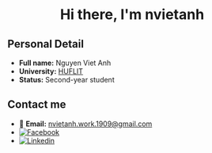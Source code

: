 <h1 align="center">Hi there, I'm nvietanh </h1>

## Personal Detail

- **Full name:** Nguyen Viet Anh
- **University:** [HUFLIT](https://huflit.edu.vn/)
- **Status:** Second-year student

## Contact me

- 📧 **Email:** nvietanh.work.1909@gmail.com
- [![Facebook](https://img.shields.io/badge/Facebook-nvietanh-blue)](https://www.facebook.com/nvietanhh1909)
- [![Linkedin](https://img.shields.io/badge/Linkedin-nvietanh-blue)](https://www.linkedin.com/in/vi%E1%BB%87t-anh-nguy%E1%BB%85n-38269a252/)
